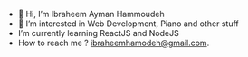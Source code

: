 - 👋 Hi, I’m Ibraheem Ayman Hammoudeh
- 👀 I’m interested in Web Development, Piano and other stuff
-  I’m currently learning ReactJS and NodeJS
-  How to reach me ? ibraheemhamodeh@gmail.com.

<!---
ft7e/ft7e is a ✨ special ✨ repository because its `README.md` (this file) appears on your GitHub profile.
You can click the Preview link to take a look at your changes.
--->
